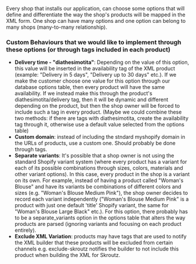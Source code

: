 Every shop that installs our application, can choose some options that will define and differentiate the way the shop's products will be mapped in the XML form. One shop can have many options and one option can belong to many shops (many-to-many relationship).

### Custom Behaviours that we would like to implement through these options (or through tags included in each product)

- **Delivery time - "diathesimotita"**: Depending on the value of this option, this value will be inserted in the availability tag of the XML product (example: "Delivery in 5 days", "Delivery up to 30 days" etc.). If we make the customer choose one value for this option through our database options table, then every product will have the same availability. If we instead make this through the product's diathesimotita/delivery tag, then it will be dynamic and different depending on the product, but then the shop owner will be forced to include such a tag in every product.
(Maybe we could combine these two methods: if there are tags with diathesimotita, create the availability tag through it, otherwise use a default value selected from the options table)
- **Custom domain**: instead of including the stndard myshopify domain in the URLs of products, use a custom one. Should probably be done through tags.
- **Separate variants**: It's possible that a shop owner is not using the standard Shopify variant system (where every product has a variant for each of its possible combinations through sizes, colors, materials and other variant options). In this case, every product in the shop is a variant on its own. For example, instead of having a product called "Woman's Blouse" and have its variants be combinations of different colors and sizes (e.g. "Woman's Blouse Medium Pink"), the shop owner decides to record each variant independently ("Woman's Blouse Medium Pink" is a product with just one default 'title' Shopify variant, the same for "Woman's Blouse Large Black" etc.). For this option, there probably has to be a separate_variants option in the options table that alters the way products are parsed (ignoring variants and focusing on each product entirely).
- **Exclude XML Variation**: products may have tags that are used to notify the XML builder that these products will be excluded from certain channels e.g. exclude-skroutz notifies the builder to not include this product when building the XML for Skroutz.